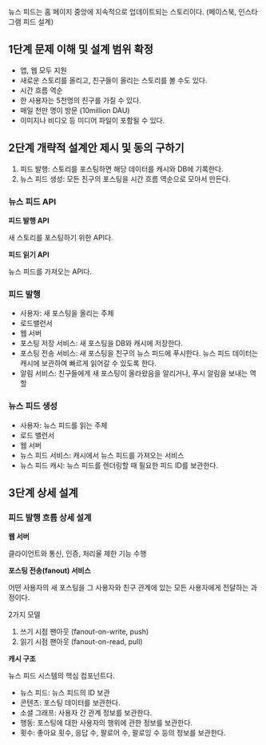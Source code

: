 뉴스 피드는 홈 페이지 중앙에 지속적으로 업데이트되는 스토리이다. (페이스북, 인스타그램 피드 설계)

## 1단계 문제 이해 및 설계 범위 확정

- 앱, 웹 모두 지원
- 새로운 스토리를 올리고, 친구들이 올리는 스토리를 볼 수도 있다.
- 시간 흐름 역순
- 한 사용자는 5천명의 친구를 가질 수 있다.
- 매일 천만 명이 방문 (10million DAU)
- 이미지나 비디오 등 미디어 파일이 포함될 수 있다.

## 2단계 개략적 설계안 제시 및 동의 구하기

1. 피드 발행: 스토리를 포스팅하면 해당 데이터를 캐시와 DB에 기록한다.
2. 뉴스 피드 생성: 모든 친구의 포스팅을 시간 흐름 역순으로 모아서 만든다.

### ************************뉴스 피드 API************************

****************************피드 발행 API****************************

새 스토리를 포스팅하기 위한 API다.

**피드 읽기 API**

뉴스 피드를 가져오는 API다.

### 피드 발행

- 사용자: 새 포스팅을 올리는 주체
- 로드밸런서
- 웹 서버
- 포스팅 저장 서비스: 새 포스팅을 DB와 캐시에 저장한다.
- 포스팅 전송 서비스: 새 포스팅을 친구의 뉴스 피드에 푸시한다. 뉴스 피드 데이터는 캐시에 보관하여 빠르게 읽어갈 수 있도록 한다.
- 알림 서비스: 친구들에게 새 포스팅이 올라왔음을 알리거나, 푸시 알림을 보내는 역할

### 뉴스 피드 생성

- 사용자: 뉴스 피드를 읽는 주체
- 로드 밸런서
- 웹 서버
- 뉴스 피드 서비스: 캐시에서 뉴스 피드를 가져오는 서비스
- 뉴스 피드 캐시: 뉴스 피드를 렌더링할 때 필요한 피드 ID를 보관한다.

## 3단계 상세 설계

### 피드 발행 흐름 상세 설계

**************웹 서버**************

클라이언트와 통신, 인증, 처리율 제한 기능 수행

********************************************포스팅 전송(fanout) 서비스********************************************

어떤 사용자의 새 포스팅을 그 사용자와 친구 관계에 있는 모든 사용자에게 전달하는 과정이다.

2가지 모델

1. 쓰기 시점 팬아웃 (fanout-on-write, push)
2. 읽기 시점 팬아웃 (fanout-on-read, pull)

****************캐시 구조****************

뉴스 피드 시스템의 핵심 컴포넌트다.

- 뉴스 피드: 뉴스 피드의 ID 보관
- 콘텐츠: 포스팅 데이터를 보관한다.
- 소셜 그래프: 사용자 간 관계 정보를 보관한다.
- 행동: 포스팅에 대한 사용자의 행위에 관한 정보를 보관한다.
- 횟수: 좋아요 횟수, 응답 수, 팔로어 수, 팔로잉 수 등의 정보를 보관한다.